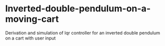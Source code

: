 # Inverted-double-pendulum-on-a-moving-cart
Derivation and simulation of lqr controller for an inverted double pendulum on a cart with user input
